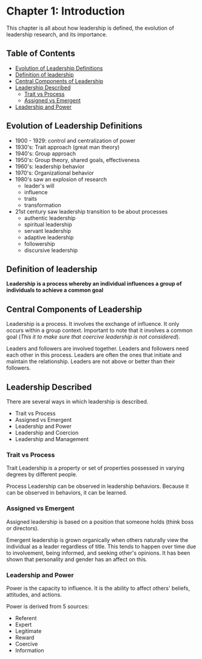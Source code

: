 # Chapter 1: Introduction

This chapter is all about how leadership is defined, the evolution of leadership research,
and its importance.

## Table of Contents

- [Evolution of Leadership Definitions](#evolution-of-leadership-definitions)
- [Definition of leadership](#definition-of-leadership)
- [Central Components of Leadership](#central-components-of-leadership)
- [Leadership Described](#leadership-described)
  - [Trait vs Process](#trait-vs-process)
  - [Assigned vs Emergent](#assigned-vs-emergent)
- [Leadership and Power](#leadership-and-power)

## Evolution of Leadership Definitions

- 1900 - 1929: control and centralization of power
- 1930's: Trait approach (great man theory)
- 1940's: Group approach
- 1950's: Group theory, shared goals, effectiveness
- 1960's: leadership behavior
- 1970's: Organizational behavior
- 1980's saw an explosion of research
  - leader's will
  - influence
  - traits
  - transformation
- 21st century saw leadership transition to be about processes
  - authentic leadership
  - spiritual leadership
  - servant leadership
  - adaptive leadership
  - followership
  - discursive leadership

## Definition of leadership

**Leadership is a process whereby an individual influences a group of individuals to achieve a common goal**

## Central Components of Leadership

Leadership is a process. It involves the exchange of influence. It only occurs within a group context. Important to note that it involves a common goal
(_This it to make sure that coercive leadership is not considered_).

Leaders and followers are involved together. Leaders and followers need each other in this process. Leaders are often the ones that initiate and maintain the relationship. Leaders are not above or better than their followers.

## Leadership Described

There are several ways in which leadership is described.

- Trait vs Process
- Assigned vs Emergent
- Leadership and Power
- Leadership and Coercion
- Leadership and Management

### Trait vs Process

Trait Leadership is a property or set of properties possessed in varying degrees by different people.

Process Leadership can be observed in leadership behaviors. Because it can be observed in behaviors, it can be learned.

### Assigned vs Emergent

Assigned leadership is based on a position that someone holds (think boss or directors).

Emergent leadership is grown organically when others naturally view the individual as a leader regardless of title. This tends to happen over time due to involvement, being informed, and seeking other's opinions. It has been shown that personality and gender has an affect on this.

### Leadership and Power

Power is the capacity to influence. It is the ability to affect others' beliefs, attitudes, and actions.

Power is derived from 5 sources:

- Referent
- Expert
- Legitimate
- Reward
- Coercive
- Information
